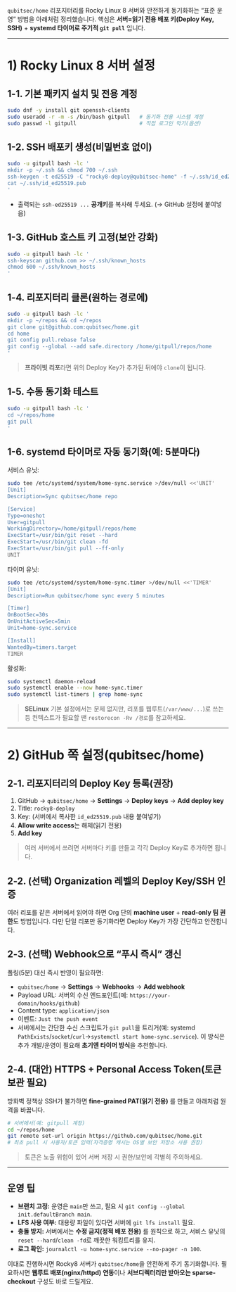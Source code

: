`qubitsec/home` 리포지터리를 Rocky Linux 8 서버와 안전하게 동기화하는 “표준 운영” 방법을 아래처럼 정리했습니다.
핵심은 **서버=읽기 전용 배포 키(Deploy Key, SSH)** + **systemd 타이머로 주기적 `git pull`** 입니다.

---

# 1) Rocky Linux 8 서버 설정

## 1-1. 기본 패키지 설치 및 전용 계정

```bash
sudo dnf -y install git openssh-clients
sudo useradd -r -m -s /bin/bash gitpull   # 동기화 전용 시스템 계정
sudo passwd -l gitpull                    # 직접 로그인 막기(옵션)
```

## 1-2. SSH 배포키 생성(비밀번호 없이)

```bash
sudo -u gitpull bash -lc '
mkdir -p ~/.ssh && chmod 700 ~/.ssh
ssh-keygen -t ed25519 -C "rocky8-deploy@qubitsec-home" -f ~/.ssh/id_ed25519 -N ""
cat ~/.ssh/id_ed25519.pub
'
```

* 출력되는 `ssh-ed25519 ...` **공개키**를 복사해 두세요. (→ GitHub 설정에 붙여넣음)

## 1-3. GitHub 호스트 키 고정(보안 강화)

```bash
sudo -u gitpull bash -lc '
ssh-keyscan github.com >> ~/.ssh/known_hosts
chmod 600 ~/.ssh/known_hosts
'
```

## 1-4. 리포지터리 클론(원하는 경로에)

```bash
sudo -u gitpull bash -lc '
mkdir -p ~/repos && cd ~/repos
git clone git@github.com:qubitsec/home.git
cd home
git config pull.rebase false
git config --global --add safe.directory /home/gitpull/repos/home
'
```

> **프라이빗 리포**라면 위의 Deploy Key가 추가된 뒤에야 `clone`이 됩니다.

## 1-5. 수동 동기화 테스트

```bash
sudo -u gitpull bash -lc '
cd ~/repos/home
git pull
'
```

## 1-6. systemd 타이머로 자동 동기화(예: 5분마다)

서비스 유닛:

```bash
sudo tee /etc/systemd/system/home-sync.service >/dev/null <<'UNIT'
[Unit]
Description=Sync qubitsec/home repo

[Service]
Type=oneshot
User=gitpull
WorkingDirectory=/home/gitpull/repos/home
ExecStart=/usr/bin/git reset --hard
ExecStart=/usr/bin/git clean -fd
ExecStart=/usr/bin/git pull --ff-only
UNIT
```

타이머 유닛:

```bash
sudo tee /etc/systemd/system/home-sync.timer >/dev/null <<'TIMER'
[Unit]
Description=Run qubitsec/home sync every 5 minutes

[Timer]
OnBootSec=30s
OnUnitActiveSec=5min
Unit=home-sync.service

[Install]
WantedBy=timers.target
TIMER
```

활성화:

```bash
sudo systemctl daemon-reload
sudo systemctl enable --now home-sync.timer
sudo systemctl list-timers | grep home-sync
```

> **SELinux** 기본 설정에서는 문제 없지만, 리포를 웹루트(`/var/www/...`)로 쓰는 등 컨텍스트가 필요할 땐 `restorecon -Rv /경로`를 참고하세요.

---

# 2) GitHub 쪽 설정(qubitsec/home)

## 2-1. 리포지터리의 **Deploy Key** 등록(권장)

1. GitHub → `qubitsec/home` → **Settings** → **Deploy keys** → **Add deploy key**
2. Title: `rocky8-deploy`
3. Key: (서버에서 복사한 `id_ed25519.pub` 내용 붙여넣기)
4. **Allow write access**는 해제(읽기 전용)
5. **Add key**

> 여러 서버에서 쓰려면 서버마다 키를 만들고 각각 Deploy Key로 추가하면 됩니다.

## 2-2. (선택) Organization 레벨의 **Deploy Key/SSH 인증**

여러 리포를 같은 서버에서 읽어야 하면 Org 단의 **machine user** + **read-only 팀 권한**도 방법입니다. 다만 단일 리포만 동기화라면 Deploy Key가 가장 간단하고 안전합니다.

## 2-3. (선택) Webhook으로 “푸시 즉시” 갱신

폴링(5분) 대신 즉시 반영이 필요하면:

* `qubitsec/home` → **Settings** → **Webhooks** → **Add webhook**
* Payload URL: 서버의 수신 엔드포인트(예: `https://your-domain/hooks/github`)
* Content type: `application/json`
* 이벤트: `Just the push event`
* 서버에서는 간단한 수신 스크립트가 `git pull`을 트리거(예: systemd `PathExists`/`socket`/`curl`→`systemctl start home-sync.service`).
  이 방식은 추가 개발/운영이 필요해 **초기엔 타이머 방식**을 추천합니다.

## 2-4. (대안) HTTPS + Personal Access Token(토큰 보관 필요)

방화벽 정책상 SSH가 불가하면 **fine-grained PAT(읽기 전용)** 를 만들고 아래처럼 원격을 바꿉니다.

```bash
# 서버에서(예: gitpull 계정)
cd ~/repos/home
git remote set-url origin https://github.com/qubitsec/home.git
# 최초 pull 시 사용자/토큰 입력(자격증명 캐시는 OS별 보안 저장소 사용 권장)
```

> 토큰은 노출 위험이 있어 서버 저장 시 권한/보안에 각별히 주의하세요.

---

## 운영 팁

* **브랜치 고정:** 운영은 `main`만 쓰고, 필요 시 `git config --global init.defaultBranch main`.
* **LFS 사용 여부:** 대용량 파일이 있다면 서버에 `git lfs install` 필요.
* **충돌 방지:** 서버에서는 **수정 금지(정적 배포 전용)** 를 원칙으로 하고, 서비스 유닛의 `reset --hard`/`clean -fd`로 깨끗한 워킹트리를 유지.
* **로그 확인:** `journalctl -u home-sync.service --no-pager -n 100`.

이대로 진행하시면 Rocky8 서버가 `qubitsec/home`을 안전하게 주기 동기화합니다. 필요하시면 **웹루트 배포(nginx/httpd) 연동**이나 **서브디렉터리만 받아오는 sparse-checkout** 구성도 바로 드릴게요.
